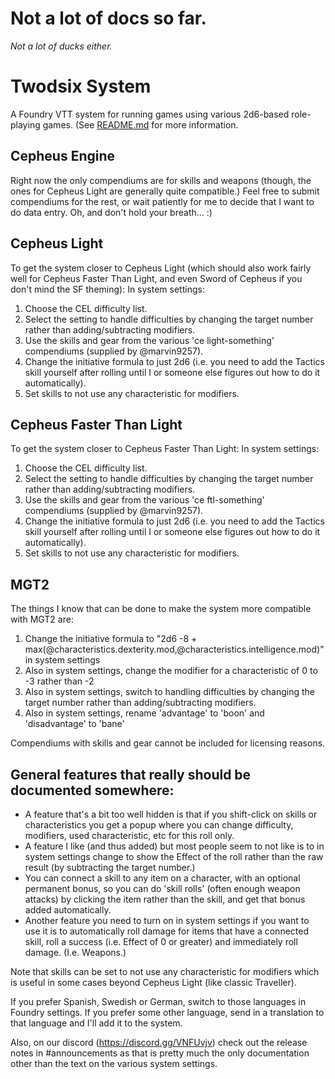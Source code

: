 # Not a lot of docs so far.
_Not a lot of ducks either._

# Twodsix System
A Foundry VTT system for running games using various 2d6-based role-playing games. (See [README.md](../README.md) for more information.

## Cepheus Engine
Right now the only compendiums are for skills and weapons (though, the ones for Cepheus Light are generally quite compatible.) Feel free to submit compendiums for the rest, or wait patiently for me to decide that I want to do data entry. Oh, and don't hold your breath... :)

## Cepheus Light
To get the system closer to Cepheus Light (which should also work fairly well for Cepheus Faster Than Light, and even Sword of Cepheus if you don't mind the SF theming):
In system settings:
1) Choose the CEL difficulty list.
2) Select the setting to handle difficulties by changing the target number rather than adding/subtracting modifiers.
3) Use the skills and gear from the various 'ce light-something' compendiums (supplied by @marvin9257).
4) Change the initiative formula to just 2d6 (i.e. you need to add the Tactics skill yourself after rolling until I or someone else figures out how to do it automatically).
5) Set skills to not use any characteristic for modifiers.

## Cepheus Faster Than Light
To get the system closer to Cepheus Faster Than Light:
In system settings:
1) Choose the CEL difficulty list.
2) Select the setting to handle difficulties by changing the target number rather than adding/subtracting modifiers.
3) Use the skills and gear from the various 'ce ftl-something' compendiums (supplied by @marvin9257).
4) Change the initiative formula to just 2d6 (i.e. you need to add the Tactics skill yourself after rolling until I or someone else figures out how to do it automatically).
5) Set skills to not use any characteristic for modifiers.

## MGT2
The things I know that can be done to make the system more compatible with MGT2 are:
1) Change the initiative formula to "2d6 -8  + max(@characteristics.dexterity.mod,@characteristics.intelligence.mod)" in system settings
2) Also in system settings, change the modifier for a characteristic of 0 to -3 rather than -2
3) Also in system settings, switch to handling difficulties by changing the target number rather than adding/subtracting modifiers.
4) Also in system settings, rename 'advantage' to 'boon' and 'disadvantage' to 'bane'

Compendiums with skills and gear cannot be included for licensing reasons.

## General features that really should be documented somewhere:
* A feature that's a bit too well hidden is that if you shift-click on skills or characteristics you get a popup where you can change difficulty, modifiers, used characteristic, etc for this roll only.
* A feature I like (and thus added) but most people seem to not like is to in system settings change to show the Effect of the roll rather than the raw result (by subtracting the target number.)
* You can connect a skill to any item on a character, with an optional permanent bonus, so you can do 'skill rolls' (often enough weapon attacks) by clicking the item rather than the skill, and get that bonus added automatically.
* Another feature you need to turn on in system settings if you want to use it is to automatically roll damage for items that have a connected skill, roll a success (i.e. Effect of 0 or greater) and immediately roll damage. (I.e. Weapons.)

Note that skills can be set to not use any characteristic for modifiers which is useful in some cases beyond Cepheus Light (like classic Traveller).

If you prefer Spanish, Swedish or German, switch to those languages in Foundry settings. If you prefer some other language, send in a translation to that language and I'll add it to the system.

Also, on our discord (https://discord.gg/VNFUvjv) check out the release notes in #announcements as that is pretty much the only documentation other than the text on the various system settings.
